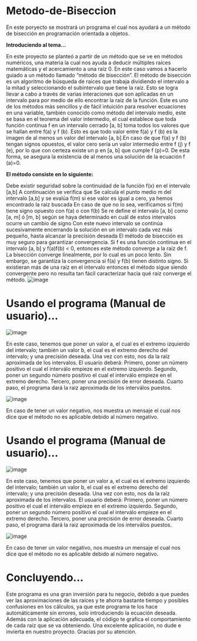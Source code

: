 # Metodo-de-Biseccion
En este poryecto se mostrará un programa el cual nos ayudará a un método de bisección en programación orientada a objetos. 

**Introduciendo al tema…**

En este proyecto se planteó a partir de un método que se ve en métodos numéricos, una materia la cual nos ayuda a deducir múltiples raíces matemáticas y el acercamiento a una raíz 0. En este caso vamos a hacerlo guiado a un método llamado “método de bisección”.
El método de bisección es un algoritmo de búsqueda de raíces que trabaja dividiendo el intervalo a la mitad y seleccionando el subintervalo que tiene la raíz. Esto se logra llevar a cabo a través de varias interaciones que son aplicadas en un intervalo para por medio de ello encontrar la raíz de la función. Este es uno de los métodos más sencillos y de fácil intuición para resolver ecuaciones en una variable, también conocido como método del intervalo medio, este se basa en el teorema del valor intermedio, el cual establece que toda función continua f  en un intervalo cerrado [a, b] toma todos los valores que se hallan entre f(a) y f (b). Esto es que todo valor entre f(a) y f (b) es la imagen de al menos un valor del intervalo [a, b].En caso de que f(a) y f (b) tengan signos opuestos, el valor cero sería un valor intermedio entre f (j) y f (e), por lo que con certeza existe un p en [a, b] que cumple f (p)=0. De esta forma, se asegura la existencia de al menos una solución de la ecuación f (a)=0.

**El método consiste en lo siguiente:**

Debe existir seguridad sobre la continuidad de la función f(x) en el intervalo [a,b]
A continuación se verifica que 
Se calcula el punto medio m del intervalo [a,b] y se evalúa f(m) si ese valor es igual a cero, ya hemos encontrado la raíz buscada
En caso de que no lo sea, verificamos si f(m) tiene signo opuesto con f(a) o con f(b)
Se re define el intervalo [a, b] como [a, m] ó [m, b] según se haya determinado en cuál de estos intervalos ocurre un cambio de signo
Con este nuevo intervalo se continúa sucesivamente encerrando la solución en un intervalo cada vez más pequeño, hasta alcanzar la precisión deseada
El método de bisección es muy seguro para garantizar convergencia.  Si f es una función continua en el intervalo [a, b] y f(a)f(b) < 0, entonces este método converge a la raíz de f.
La bisección converge linealmente, por lo cual es un poco lento. Sin embargo, se garantiza la convergencia si f(a) y f(b) tienen distinto signo.
Si existieran más de una raíz en el intervalo entonces el método sigue siendo convergente pero no resulta tan fácil caracterizar hacia qué raíz converge el método.
![image](https://github.com/Juan22110374/Metodo-de-Biseccion/assets/136865637/212ee79e-3263-441f-b9dc-c85d4b4481d8)

# Usando el programa (Manual de usuario)... 

![image](https://github.com/Juan22110374/Metodo-de-Biseccion/assets/136865637/c38a17ae-59a5-4501-823f-1c9e7a063c7f)
 
En este caso, tenemos que poner un valor a, el cual es el extremo izquierdo del intervalo; también un valor b, el cual es el extremo derecho del intervalo; y una precisión deseada. Una vez con esto, nos da la raíz aproximada de los intervalos. 
El usuario deberá:
Primero, poner un número positivo el cual el interválo empieze en el extremo izquierdo.
Segundo, poner un segundo número positivo el cual el interválo empieze en el extremo derecho.
Tercero, poner una precisión de error deseada. 
Cuarto paso, el programa dará la raiz aproximada de los interválos puestos.

 ![image](https://github.com/Juan22110374/Metodo-de-Biseccion/assets/136865637/1ac3b603-3132-4f87-bfd2-a7cb68413fc5)

En caso de tener un valor negativo, nos muestra un mensaje el cual nos dice que el método no es aplicable debido al número negativo. 

# Usando el programa (Manual de usuario)... 

![image](https://github.com/Juan22110374/Metodo-de-Biseccion/assets/136865637/c38a17ae-59a5-4501-823f-1c9e7a063c7f)
 
En este caso, tenemos que poner un valor a, el cual es el extremo izquierdo del intervalo; también un valor b, el cual es el extremo derecho del intervalo; y una precisión deseada. Una vez con esto, nos da la raíz aproximada de los intervalos. 
El usuario deberá:
Primero, poner un número positivo el cual el interválo empieze en el extremo izquierdo.
Segundo, poner un segundo número positivo el cual el interválo empieze en el extremo derecho.
Tercero, poner una precisión de error deseada. 
Cuarto paso, el programa dará la raiz aproximada de los interválos puestos.

 ![image](https://github.com/Juan22110374/Metodo-de-Biseccion/assets/136865637/1ac3b603-3132-4f87-bfd2-a7cb68413fc5)

En caso de tener un valor negativo, nos muestra un mensaje el cual nos dice que el método no es aplicable debido al número negativo. 



# Concluyendo...

Este programa es una gran inversión para tu negocio, debido a que puedes ver las aproximaciones de las raíces y te ahorra bastante tiempo y posibles confusiones en los cálculos, ya que este programa te los hace automáticamente sin errores, solo introduciendo la ecuación deseada. Además con la aplicación adecuada, el código te grafica el comportamiento de cada raíz que se va obteniendo. Una excelente aplicación, no dude e invierta en nuestro proyecto. Gracias por su atención.
